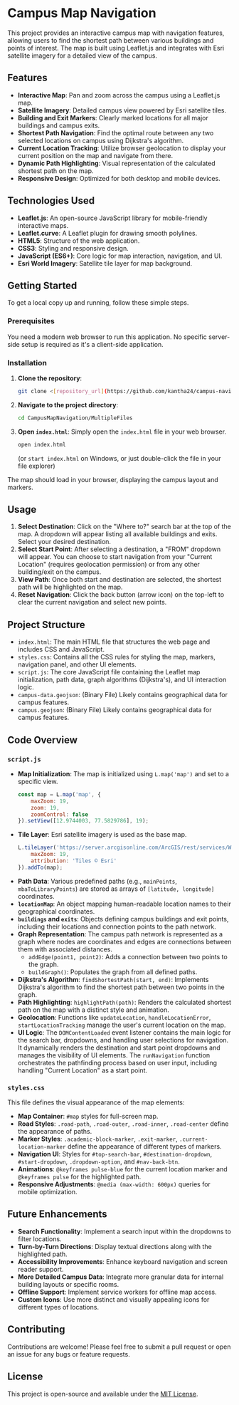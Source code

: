 # Campus Map Navigation

This project provides an interactive campus map with navigation features, allowing users to find the shortest path between various buildings and points of interest. The map is built using Leaflet.js and integrates with Esri satellite imagery for a detailed view of the campus.

## Features

*   **Interactive Map**: Pan and zoom across the campus using a Leaflet.js map.
*   **Satellite Imagery**: Detailed campus view powered by Esri satellite tiles.
*   **Building and Exit Markers**: Clearly marked locations for all major buildings and campus exits.
*   **Shortest Path Navigation**: Find the optimal route between any two selected locations on campus using Dijkstra's algorithm.
*   **Current Location Tracking**: Utilize browser geolocation to display your current position on the map and navigate from there.
*   **Dynamic Path Highlighting**: Visual representation of the calculated shortest path on the map.
*   **Responsive Design**: Optimized for both desktop and mobile devices.

## Technologies Used

*   **Leaflet.js**: An open-source JavaScript library for mobile-friendly interactive maps.
*   **Leaflet.curve**: A Leaflet plugin for drawing smooth polylines.
*   **HTML5**: Structure of the web application.
*   **CSS3**: Styling and responsive design.
*   **JavaScript (ES6+)**: Core logic for map interaction, navigation, and UI.
*   **Esri World Imagery**: Satellite tile layer for map background.

## Getting Started

To get a local copy up and running, follow these simple steps.

### Prerequisites

You need a modern web browser to run this application. No specific server-side setup is required as it's a client-side application.

### Installation

1.  **Clone the repository**:
    ```bash
    git clone <[repository_url](https://github.com/kantha24/campus-navigation)>
    ```
2.  **Navigate to the project directory**:
    ```bash
    cd CampusMapNavigation/MultipleFiles
    ```
3.  **Open `index.html`**:
    Simply open the `index.html` file in your web browser.

    ```bash
    open index.html
    ```
    (or `start index.html` on Windows, or just double-click the file in your file explorer)

The map should load in your browser, displaying the campus layout and markers.

## Usage

1.  **Select Destination**: Click on the "Where to?" search bar at the top of the map. A dropdown will appear listing all available buildings and exits. Select your desired destination.
2.  **Select Start Point**: After selecting a destination, a "FROM" dropdown will appear. You can choose to start navigation from your "Current Location" (requires geolocation permission) or from any other building/exit on the campus.
3.  **View Path**: Once both start and destination are selected, the shortest path will be highlighted on the map.
4.  **Reset Navigation**: Click the back button (arrow icon) on the top-left to clear the current navigation and select new points.

## Project Structure

*   `index.html`: The main HTML file that structures the web page and includes CSS and JavaScript.
*   `styles.css`: Contains all the CSS rules for styling the map, markers, navigation panel, and other UI elements.
*   `script.js`: The core JavaScript file containing the Leaflet map initialization, path data, graph algorithms (Dijkstra's), and UI interaction logic.
*   `campus-data.geojson`: (Binary File) Likely contains geographical data for campus features.
*   `campus.geojson`: (Binary File) Likely contains geographical data for campus features.

## Code Overview

### `script.js`

*   **Map Initialization**:
    The map is initialized using `L.map('map')` and set to a specific view.
    ```javascript
    const map = L.map('map', {
        maxZoom: 19,
        zoom: 19,
        zoomControl: false
    }).setView([12.9744003, 77.5829786], 19);
    ```
*   **Tile Layer**: Esri satellite imagery is used as the base map.
    ```javascript
    L.tileLayer('https://server.arcgisonline.com/ArcGIS/rest/services/World_Imagery/MapServer/tile/{z}/{y}/{x}', {
        maxZoom: 19,
        attribution: 'Tiles © Esri'
    }).addTo(map);
    ```
*   **Path Data**: Various predefined paths (e.g., `mainPoints`, `mbaToLibraryPoints`) are stored as arrays of `[latitude, longitude]` coordinates.
*   **`locationMap`**: An object mapping human-readable location names to their geographical coordinates.
*   **`buildings` and `exits`**: Objects defining campus buildings and exit points, including their locations and connection points to the path network.
*   **Graph Representation**: The campus path network is represented as a graph where nodes are coordinates and edges are connections between them with associated distances.
    *   `addEdge(point1, point2)`: Adds a connection between two points to the graph.
    *   `buildGraph()`: Populates the graph from all defined paths.
*   **Dijkstra's Algorithm**:
    `findShortestPath(start, end)`: Implements Dijkstra's algorithm to find the shortest path between two points in the graph.
*   **Path Highlighting**:
    `highlightPath(path)`: Renders the calculated shortest path on the map with a distinct style and animation.
*   **Geolocation**:
    Functions like `updateLocation`, `handleLocationError`, `startLocationTracking` manage the user's current location on the map.
*   **UI Logic**:
    The `DOMContentLoaded` event listener contains the main logic for the search bar, dropdowns, and handling user selections for navigation. It dynamically renders the destination and start point dropdowns and manages the visibility of UI elements.
    The `runNavigation` function orchestrates the pathfinding process based on user input, including handling "Current Location" as a start point.

### `styles.css`

This file defines the visual appearance of the map elements:

*   **Map Container**: `#map` styles for full-screen map.
*   **Road Styles**: `.road-path`, `.road-outer`, `.road-inner`, `.road-center` define the appearance of paths.
*   **Marker Styles**: `.academic-block-marker`, `.exit-marker`, `.current-location-marker` define the appearance of different types of markers.
*   **Navigation UI**: Styles for `#top-search-bar`, `#destination-dropdown`, `#start-dropdown`, `.dropdown-option`, and `#nav-back-btn`.
*   **Animations**: `@keyframes pulse-blue` for the current location marker and `@keyframes pulse` for the highlighted path.
*   **Responsive Adjustments**: `@media (max-width: 600px)` queries for mobile optimization.

## Future Enhancements

*   **Search Functionality**: Implement a search input within the dropdowns to filter locations.
*   **Turn-by-Turn Directions**: Display textual directions along with the highlighted path.
*   **Accessibility Improvements**: Enhance keyboard navigation and screen reader support.
*   **More Detailed Campus Data**: Integrate more granular data for internal building layouts or specific rooms.
*   **Offline Support**: Implement service workers for offline map access.
*   **Custom Icons**: Use more distinct and visually appealing icons for different types of locations.

## Contributing

Contributions are welcome! Please feel free to submit a pull request or open an issue for any bugs or feature requests.

## License

This project is open-source and available under the [MIT License](LICENSE).
